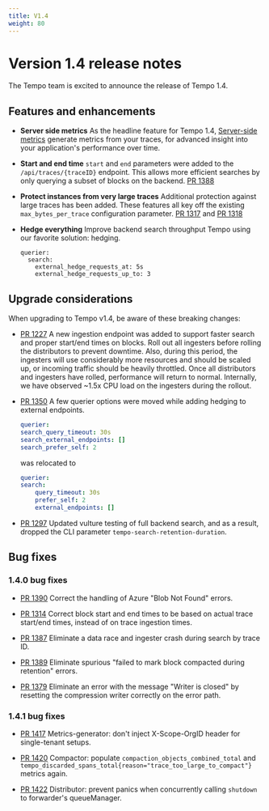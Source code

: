 ```yaml
---
title: V1.4
weight: 80
---
```


# Version 1.4 release notes

The Tempo team is excited to announce the release of Tempo 1.4.

## Features and enhancements

- **Server side metrics** As the headline feature for Tempo 1.4, [Server-side metrics](https://grafana.com/docs/tempo/latest/server_side_metrics/)
  generate metrics from your traces, for advanced insight into your application's performance over time.

- **Start and end time** `start` and `end` parameters were added to the `/api/traces/{traceID}`
  endpoint. This allows more efficient searches by only querying a subset of blocks
  on the backend. [PR 1388](https://github.com/grafana/tempo/pull/1388)

- **Protect instances from very large traces** Additional protection against large
  traces has been added. These features all key off the existing `max_bytes_per_trace`
  configuration parameter. [PR 1317](https://github.com/grafana/tempo/pull/1317) and [PR 1318](https://github.com/grafana/tempo/pull/1318)

- **Hedge everything** Improve backend search throughput Tempo using our favorite solution: hedging.
  ```
  querier:
    search:
      external_hedge_requests_at: 5s
      external_hedge_requests_up_to: 3
  ```

## Upgrade considerations

When upgrading to Tempo v1.4, be aware of these breaking changes:

- [PR 1227](https://github.com/grafana/tempo/pull/1227) A new ingestion endpoint was added to support faster search and proper start/end times on blocks. Roll out all ingesters before rolling the distributors to prevent downtime. Also, during this period, the ingesters will use considerably more resources and should be scaled up, or incoming traffic should be heavily throttled. Once all distributors and ingesters have rolled, performance will return to normal. Internally, we have observed ~1.5x CPU load on the ingesters during the rollout.

- [PR 1350](https://github.com/grafana/tempo/pull/1350) A few querier options were moved while adding hedging to external endpoints.
  ```yaml
  querier:
  search_query_timeout: 30s
  search_external_endpoints: []
  search_prefer_self: 2
  ```
  was relocated to
  ```yaml
  querier:
  search:
      query_timeout: 30s
      prefer_self: 2
      external_endpoints: []
  ```

- [PR 1297](https://github.com/grafana/tempo/pull/1297) Updated vulture testing of full backend search, and as a result, dropped the CLI parameter `tempo-search-retention-duration`.

## Bug fixes

### 1.4.0 bug fixes

- [PR 1390](https://github.com/grafana/tempo/pull/1390) Correct the handling of Azure "Blob Not Found" errors. 

- [PR 1314](https://github.com/grafana/tempo/pull/1314) Correct block start and end times to be based on actual trace start/end times, instead of on trace ingestion times.

- [PR 1387](https://github.com/grafana/tempo/pull/1387) Eliminate a data race and ingester crash during search by trace ID.

- [PR 1389](https://github.com/grafana/tempo/pull/1389) Eliminate spurious "failed to mark block compacted during retention" errors.

- [PR 1379](https://github.com/grafana/tempo/pull/1379) Eliminate an error with the message "Writer is closed" by resetting the compression writer correctly on the error path.

### 1.4.1 bug fixes

- [PR 1417](https://github.com/grafana/tempo/pull/1417) Metrics-generator: don't inject X-Scope-OrgID header for single-tenant setups.

- [PR 1420](https://github.com/grafana/tempo/pull/1420) Compactor: populate `compaction_objects_combined_total` and `tempo_discarded_spans_total{reason="trace_too_large_to_compact"}` metrics again.

- [PR 1422](https://github.com/grafana/tempo/pull/1422) Distributor: prevent panics when concurrently calling `shutdown` to forwarder's queueManager.